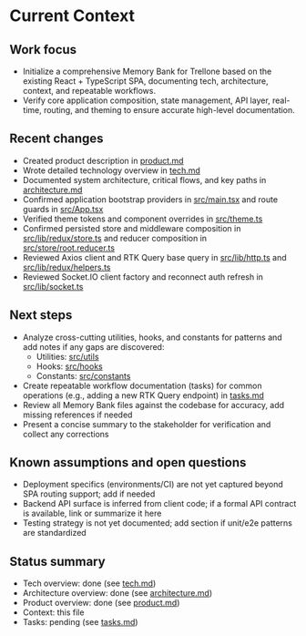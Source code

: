 # Current Context

## Work focus

- Initialize a comprehensive Memory Bank for Trellone based on the existing React + TypeScript SPA, documenting tech, architecture, context, and repeatable workflows.
- Verify core application composition, state management, API layer, real-time, routing, and theming to ensure accurate high-level documentation.

## Recent changes

- Created product description in [product.md](.kilocode/rules/memory-bank/product.md)
- Wrote detailed technology overview in [tech.md](.kilocode/rules/memory-bank/tech.md)
- Documented system architecture, critical flows, and key paths in [architecture.md](.kilocode/rules/memory-bank/architecture.md)
- Confirmed application bootstrap providers in [src/main.tsx](src/main.tsx) and route guards in [src/App.tsx](src/App.tsx)
- Verified theme tokens and component overrides in [src/theme.ts](src/theme.ts)
- Confirmed persisted store and middleware composition in [src/lib/redux/store.ts](src/lib/redux/store.ts) and reducer composition in [src/store/root.reducer.ts](src/store/root.reducer.ts)
- Reviewed Axios client and RTK Query base query in [src/lib/http.ts](src/lib/http.ts) and [src/lib/redux/helpers.ts](src/lib/redux/helpers.ts)
- Reviewed Socket.IO client factory and reconnect auth refresh in [src/lib/socket.ts](src/lib/socket.ts)

## Next steps

- Analyze cross-cutting utilities, hooks, and constants for patterns and add notes if any gaps are discovered:
  - Utilities: [src/utils](src/utils)
  - Hooks: [src/hooks](src/hooks)
  - Constants: [src/constants](src/constants)
- Create repeatable workflow documentation (tasks) for common operations (e.g., adding a new RTK Query endpoint) in [tasks.md](.kilocode/rules/memory-bank/tasks.md)
- Review all Memory Bank files against the codebase for accuracy, add missing references if needed
- Present a concise summary to the stakeholder for verification and collect any corrections

## Known assumptions and open questions

- Deployment specifics (environments/CI) are not yet captured beyond SPA routing support; add if needed
- Backend API surface is inferred from client code; if a formal API contract is available, link or summarize it here
- Testing strategy is not yet documented; add section if unit/e2e patterns are standardized

## Status summary

- Tech overview: done (see [tech.md](.kilocode/rules/memory-bank/tech.md))
- Architecture overview: done (see [architecture.md](.kilocode/rules/memory-bank/architecture.md))
- Product overview: done (see [product.md](.kilocode/rules/memory-bank/product.md))
- Context: this file
- Tasks: pending (see [tasks.md](.kilocode/rules/memory-bank/tasks.md))

